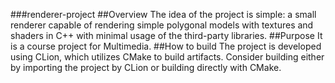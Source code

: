 ###renderer-project
##Overview
The idea of the project is simple: a small renderer capable of rendering simple polygonal models with textures and shaders in C++ with minimal usage of the third-party libraries.
##Purpose
It is a course project for Multimedia.
##How to build
The project is developed using CLion, which utilizes CMake to build artifacts. Consider building either by importing the project by CLion or building directly with CMake.